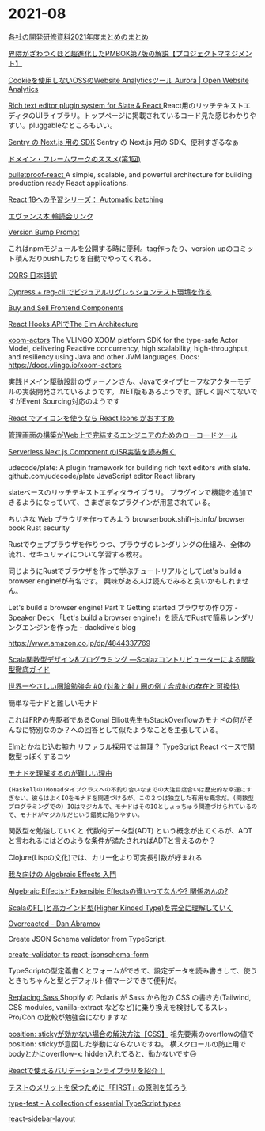 # 2021-08

[ 各社の開発研修資料2021年度まとめのまとめ ]( https://zenn.dev/sakito/scraps/c9553358e998da )

[界隈がざわつくほど超進化したPMBOK第7版の解説【プロジェクトマネジメント】](https://note.com/miz_kushida/n/n103a7da460c5)

[Cookieを使用しないOSSのWebsite Analyticsツール Aurora | Open Website Analytics ](https://www.useaurora.app/)

[Rich text editor plugin system for Slate & React ](https://plate.udecode.io/)
React用のリッチテキストエディタのUIライブラリ。トップページに掲載されているコード見た感じわかりやすい。pluggableなところもいい。

[Sentry の Next.js 用の SDK](https://docs.sentry.io/platforms/javascript/guides/nextjs/)
Sentry の Next.js 用の SDK、便利すぎるなぁ

[ドメイン・フレームワークのススメ(第1回)](https://www.infoq.com/jp/articles/domainframework_0930/)

[ bulletproof-react ](https://github.com/alan2207/bulletproof-react)
A simple, scalable, and powerful architecture for building production ready React applications.


[React 18への予習シリーズ： Automatic batching](https://www.ey-office.com/blog_archive/2021/07/30/preparation-for-react-18-review-what-is-concurrent-mode/)

[エヴァンス本 輪読会リンク](https://hackmd.io/6JyudJcoTNqUqlzDlA91cQ)

[Version Bump Prompt](https://github.com/JS-DevTools/version-bump-prompt)

これはnpmモジュールを公開する時に便利。tag作ったり、version upのコミット積んだりpushしたりを自動でやってくれる。

[CQRS 日本語訳](http://www.minato.tv/cqrs/cqrs_documents_jp.pdf)

[Cypress + reg-cli でビジュアルリグレッションテスト環境を作る](https://crieit.net/posts/cypres-bij-sterrennacht-vrtest-20210731)

[Buy and Sell Frontend Components](https://frontwork.dev/component-marketplace)

[React Hooks APIでThe Elm Architecture](https://zenn.dev/eagle/articles/react-tea-hook)

[xoom-actors](https://github.com/vlingo/xoom-actors)
The VLINGO XOOM platform SDK for the type-safe Actor Model, delivering Reactive concurrency, high scalability, high-throughput, and resiliency using Java and other JVM languages.
Docs: https://docs.vlingo.io/xoom-actors

実践ドメイン駆動設計のヴァーノンさん、Javaでタイプセーフなアクターモデルの実装開発されているようです。.NET版もあるようです。詳しく調べてないですがEvent Sourcing対応のようです

[React でアイコンを使うなら React Icons がおすすめ](https://zenn.dev/taichifukumoto/articles/how-to-use-react-icons)

[管理画面の構築がWeb上で完結するエンジニアのためのローコードツール](https://www.querier.io/)


[Serverless Next.js Component のISR実装を読み解く](https://zenn.dev/laiso/articles/8c619c38bd7b7b)

udecode/plate: A plugin framework for building rich text editors with slate.
github.com/udecode/plate
JavaScript editor React library

slateベースのリッチテキストエディタライブラリ。
プラグインで機能を追加できるようになっていて、さまざまなプラグインが用意されている。

ちいさな Web ブラウザを作ってみよう
browserbook.shift-js.info/
browser book Rust security

Rustでウェブブラウザを作りつつ、ブラウザのレンダリングの仕組み、全体の流れ、セキュリティについて学習する教材。

同じようにRustでブラウザを作って学ぶチュートリアルとしてLet's build a browser engine!が有名です。
興味がある人は読んでみると良いかもしれません。

Let's build a browser engine! Part 1: Getting started
ブラウザの作り方 - Speaker Deck
「Let's build a browser engine!」を読んでRustで簡易レンダリングエンジンを作った - dackdive's blog


https://www.amazon.co.jp/dp/4844337769

[Scala関数型デザイン&プログラミング ―Scalazコントリビューターによる関数型徹底ガイド ](https://www.amazon.co.jp/dp/4844337769)

[ 世界一やさしい圏論勉強会 #0 (対象と射 / 圏の例 / 合成射の存在と可換性) ](https://www.youtube.com/watch?v=PCU8QWXykCc&list=PLn-K2NcVhBJCquGDoRPsGPH_yy7ZRM5xJ)

簡単なモナドと難しいモナド

これはFRPの先駆者であるConal Elliott先生もStackOverflowのモナドの何がそんなに特別なのか？への回答として似たようなことを主張している。


Elmとかねじ込む腕力
リファラル採用では無理？
TypeScript React ベースで関数型っぽくするコツ

[モナドを理解するのが難しい理由](https://qiita.com/tg_me/items/4d6f9aed54dc9fec07eb)

```
(Haskellの)Monadタイプクラスへの不釣り合いなまでの大注目度合いは歴史的な幸運にすぎない。彼らはよくIOをモナドを関連づけるが、この２つは独立した有用な概念だ。(関数型プログラミングでの）IOはマジカルで、モナドはそのIOとしょっちゅう関連づけられているので、モナドがマジカルだという錯覚に陥りやすい。
```

関数型を勉強していくと 代数的データ型(ADT) という概念が出てくるが、ADTと言われるにはどのような条件が満たされればADTと言えるのか？

Clojure(Lispの文化)では、カリー化より可変長引数が好まれる

[我々向けの Algebraic Effects 入門](https://overreacted.io/ja/algebraic-effects-for-the-rest-of-us/)

[Algebraic EffectsとExtensible Effectsの違いってなんや? 関係あんの?](https://nymphium.github.io/2020/03/15/ae-ee.html)

[ScalaのF[_]と高カインド型(Higher Kinded Type)を完全に理解していく](https://kazchimo.com/2021/03/29/scala-higher-kinded-type/)


[ Overreacted - Dan Abramov](https://overreacted.io/ja/)

Create JSON Schema validator from TypeScript.


[create-validator-ts](https://github.com/azu/create-validator-ts)
[react-jsonschema-form](https://github.com/rjsf-team/react-jsonschema-form)

TypeScriptの型定義書くとフォームができて、設定データを読み書きして、使うときもちゃんと型とデフォルト値マージできて便利だ。


[ Replacing Sass ](https://github.com/Shopify/polaris/discussions/44)
Shopify の Polaris が Sass から他の CSS の書き方(Tailwind, CSS modules, vanilla-extract などなど)に乗り換えを検討してるスレ。Pro/Con の比較が勉強会になりますな

[position: stickyが効かない場合の解決方法【CSS】](https://termina.io/posts/position-sticky-and-overflow-property)
祖先要素のoverflowの値でposition: stickyが意図した挙動にならないですね。
横スクロールの防止用でbodyとかにoverflow-x: hidden入れてると、動かないです😢

[Reactで使えるバリデーションライブラリを紹介！](https://bagelee.com/programming/react/validation-library/)

[テストのメリットを保つために「FIRST」の原則を知ろう](https://zenn.dev/t_kitamura/books/2ff9c13d5549d9/viewer/6f4961)

[type-fest - A collection of essential TypeScript types](https://github.com/sindresorhus/type-fest)

[react-sidebar-layout](https://github.com/syumai/react-sidebar-layout)

[]()
[]()
[]()
[]()
